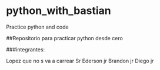 # python_with_bastian
Practice python and code

##Repositorio para practicar python desde cero


###integrantes:

Lopez que no s va a carrear Sr
Ederson jr
Brandon jr
Diego jr
